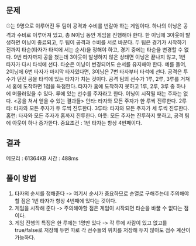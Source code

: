 ## 문제
⚾는 9명으로 이루어진 두 팀이 공격과 수비를 번갈아 하는 게임이다. 하나의 이닝은 공격과 수비로 이루어져 있고, 총 N이닝 동안 게임을 진행해야 한다. 한 이닝에 3아웃이 발생하면 이닝이 종료되고, 두 팀이 공격과 수비를 서로 바꾼다.
두 팀은 경기가 시작하기 전까지 타순(타자가 타석에 서는 순서)을 정해야 하고, 경기 중에는 타순을 변경할 수 없다. 
9번 타자까지 공을 쳤는데 3아웃이 발생하지 않은 상태면 이닝은 끝나지 않고, 1번 타자가 다시 타석에 선다. 
타순은 이닝이 변경되어도 순서를 유지해야 한다. 
예를 들어, 2이닝에 6번 타자가 마지막 타자였다면, 3이닝은 7번 타자부터 타석에 선다.
공격은 투수가 던진 공을 타석에 있는 타자가 치는 것이다. 
공격 팀의 선수가 1루, 2루, 3루를 거쳐서 홈에 도착하면 1점을 득점한다. 
타자가 홈에 도착하지 못하고 1루, 2루, 3루 중 하나에 머물러있을 수 있다. 루에 있는 선수를 주자라고 한다. 이닝이 시작될 때는 주자는 없다.
<공을 쳐서 얻을 수 있는 결과들>
안타: 타자와 모든 주자가 한 루씩 진루한다.
2루타: 타자와 모든 주자가 두 루씩 진루한다.
3루타: 타자와 모든 주자가 세 루씩 진루한다.
홈런: 타자와 모든 주자가 홈까지 진루한다.
아웃: 모든 주자는 진루하지 못하고, 공격 팀에 아웃이 하나 증가한다.
중요조건 : 1번 타자는 항상 4번째이다.

## 결과
메모리 : 61364KB 시간 : 488ms

## 풀이 방법
1. 타자의 순서를 정해준다 -> 여기서 순서가 중요하므로 순열로 구해주는데 주의해야할 점은 1번 타자가 항상 4번째에 있다는 것이다.
2. 게임을 시작해 준다 -> 주의해야할 점은 게임이 시작되면 타순을 바꿀 수 없다는 점이다.
3. 게임 진행의 특징은 한 루에는 1명만 있다 -> 각 루에 사람이 있고 없고를 true/false로 저장해 두면 따로 각 선수들의 위치를 저장해 두지 않아도 점수 계산이 가능하다.
